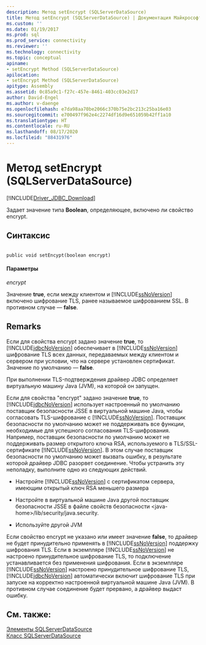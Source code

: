 ```yaml
---
description: Метод setEncrypt (SQLServerDataSource)
title: Метод setEncrypt (SQLServerDataSource) | Документация Майкрософт
ms.custom: ''
ms.date: 01/19/2017
ms.prod: sql
ms.prod_service: connectivity
ms.reviewer: ''
ms.technology: connectivity
ms.topic: conceptual
apiname:
- setEncrypt Method (SQLServerDataSource)
apilocation:
- setEncrypt Method (SQLServerDataSource)
apitype: Assembly
ms.assetid: 0c85a9c1-f27c-457e-8461-403cc03e2d17
author: David-Engel
ms.author: v-daenge
ms.openlocfilehash: e7da98aa70be2066c370b75e2bc213c25ba16e03
ms.sourcegitcommit: e700497f962e4c2274df16d9e651059b42ff1a10
ms.translationtype: HT
ms.contentlocale: ru-RU
ms.lasthandoff: 08/17/2020
ms.locfileid: "88431976"
---
```

# <a name="setencrypt-method-sqlserverdatasource"></a>Метод setEncrypt (SQLServerDataSource)
[!INCLUDE[Driver_JDBC_Download](../../../includes/driver_jdbc_download.md)]

  Задает значение типа **Boolean**, определяющее, включено ли свойство encrypt.  
  
## <a name="syntax"></a>Синтаксис  
  
```  
  
public void setEncypt(boolean encrypt)  
```  
  
#### <a name="parameters"></a>Параметры  
 *encrypt*  
  
 Значение **true**, если между клиентом и [!INCLUDE[ssNoVersion](../../../includes/ssnoversion-md.md)] включено шифрование TLS, ранее называемое шифрованием SSL. В противном случае — **false**.  
  
## <a name="remarks"></a>Remarks  
 Если для свойства encrypt задано значение **true**, то [!INCLUDE[jdbcNoVersion](../../../includes/jdbcnoversion_md.md)] обеспечивает в [!INCLUDE[ssNoVersion](../../../includes/ssnoversion-md.md)] шифрование TLS всех данных, передаваемых между клиентом и сервером при условии, что на сервере установлен сертификат. Значение по умолчанию — **false**.  
  
 При выполнении TLS-подтверждения драйвер JDBC определяет виртуальную машину Java (JVM), на которой он запущен.  
  
 Если для свойства "encrypt" задано значение **true**, то [!INCLUDE[jdbcNoVersion](../../../includes/jdbcnoversion_md.md)] использует настроенный по умолчанию поставщик безопасности JSSE в виртуальной машине Java, чтобы согласовать TLS-шифрование с [!INCLUDE[ssNoVersion](../../../includes/ssnoversion-md.md)]. Поставщик безопасности по умолчанию может не поддерживать все функции, необходимые для успешного согласования TLS-шифрования. Например, поставщик безопасности по умолчанию может не поддерживать размер открытого ключа RSA, используемого в TLS/SSL-сертификате [!INCLUDE[ssNoVersion](../../../includes/ssnoversion-md.md)]. В этом случае поставщик безопасности по умолчанию может вызвать ошибку, в результате которой драйвер JDBC разорвет соединение. Чтобы устранить эту неполадку, выполните одно из следующих действий.  
  
-   Настройте [!INCLUDE[ssNoVersion](../../../includes/ssnoversion-md.md)] с сертификатом сервера, имеющим открытый ключ RSA меньшего размера  
  
-   Настройте в виртуальной машине Java другой поставщик безопасности JSSE в файле свойств безопасности \<java-home>/lib/security/java.security.  
  
-   Используйте другой JVM  
  
 Если свойство encrypt не указано или имеет значение **false**, то драйвер не будет принудительно применять в [!INCLUDE[ssNoVersion](../../../includes/ssnoversion-md.md)] поддержку шифрования TLS. Если в экземпляре [!INCLUDE[ssNoVersion](../../../includes/ssnoversion-md.md)] не настроено принудительное шифрование TLS, то подключение устанавливается без применения шифрования. Если в экземпляре [!INCLUDE[ssNoVersion](../../../includes/ssnoversion-md.md)] настроено принудительное шифрование TLS, [!INCLUDE[jdbcNoVersion](../../../includes/jdbcnoversion_md.md)] автоматически включит шифрование TLS при запуске на корректно настроенной виртуальной машине Java (JVM). В противном случае соединение будет прервано, а драйвер выдаст ошибку.  
  
## <a name="see-also"></a>См. также:  
 [Элементы SQLServerDataSource](../../../connect/jdbc/reference/sqlserverdatasource-members.md)   
 [Класс SQLServerDataSource](../../../connect/jdbc/reference/sqlserverdatasource-class.md)  
  
  
